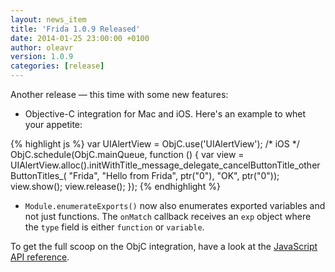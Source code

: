 ```yaml
---
layout: news_item
title: 'Frida 1.0.9 Released'
date: 2014-01-25 23:00:00 +0100
author: oleavr
version: 1.0.9
categories: [release]
---
```


Another release — this time with some new features:

- Objective-C integration for Mac and iOS. Here's an example to whet your
  appetite:

{% highlight js %}
var UIAlertView = ObjC.use('UIAlertView'); /* iOS */
ObjC.schedule(ObjC.mainQueue, function () {
    var view = UIAlertView.alloc().initWithTitle_message_delegate_cancelButtonTitle_otherButtonTitles_(
        "Frida",
        "Hello from Frida",
        ptr("0"),
        "OK",
        ptr("0"));
    view.show();
    view.release();
});
{% endhighlight %}

- `Module.enumerateExports()` now also enumerates exported variables and not
  just functions. The `onMatch` callback receives an `exp` object where the
  `type` field is either `function` or `variable`.

To get the full scoop on the ObjC integration, have a look at the
[JavaScript API reference](http://www.frida.re/docs/javascript-api/).
